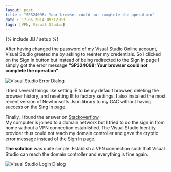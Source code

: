 ```yaml
---
layout: post
title : "SP324098: Your browser could not complete the operation"
date : 17.05.2014 09:12:00
tags: [VPN, Visual Studio]
---
```

{% include JB / setup %}

After having changed the password of my Visual Studio Online account, Visual Studio greeted me by asking to reenter my credentials. So I clicked on the Sign In button but instead of being redirected to the Sign In page I simply got the error message **"SP324098: Your browser could not complete the operation"**.

 ![Visual Studio Error Dialog](http://janmolnar.blob.core.windows.net/public/2014-05-17-Sorry.PNG) 

 I tried several things like setting IE to be my default browser, deleting the browser history, and resetting IE to factory settings. I also installed the most recent version of Newtonsofts Json library to my GAC without having success on the Sing In page. 

 Finally, I found the answer on [Stackoverflow](http://stackoverflow.com/questions/20272942/vs-2012-tfs-stuck-on-loading-identity-providers).  
 My computer is joined to a domain network but I tried to do the sign in from home without a VPN connection established. The Visual Studio Identity provider thus could not reach my domain controller and gave the cryptic error message instead of the Sign In page. 

 **The solution** was quite simple: Establish a VPN connection such that Visual Studio can reach the domain controller and everything is fine again.

 ![Visual Studio Login Dialog](http://janmolnar.blob.core.windows.net/public/2014-05-17-Success.PNG) 
